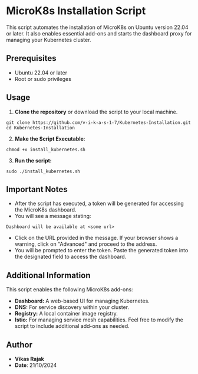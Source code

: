 # MicroK8s Installation Script

This script automates the installation of MicroK8s on Ubuntu version 22.04 or later. It also enables essential add-ons and starts the dashboard proxy for managing your Kubernetes cluster.

## Prerequisites

- Ubuntu 22.04 or later
- Root or sudo privileges

## Usage

1. **Clone the repository** or download the script to your local machine.
```
git clone https://github.com/v-i-k-a-s-1-7/Kubernetes-Installation.git
cd Kubernetes-Installation
```

2. **Make the Script Executable**:
```
chmod +x install_kubernetes.sh
```
3. **Run the script:**
```
sudo ./install_kubernetes.sh
```
## Important Notes
- After the script has executed, a token will be generated for accessing the MicroK8s dashboard.
- You will see a message stating:
```
Dashboard will be available at <some url>
```
- Click on the URL provided in the message. If your browser shows a warning, click on "Advanced" and proceed to the address.
- You will be prompted to enter the token. Paste the generated token into the designated field to access the dashboard.

## Additional Information
This script enables the following MicroK8s add-ons:

- **Dashboard:** A web-based UI for managing Kubernetes.
- **DNS:** For service discovery within your cluster.
- **Registry:** A local container image registry.
- **Istio:** For managing service mesh capabilities.
Feel free to modify the script to include additional add-ons as needed.
## Author

- **Vikas Rajak**
- **Date**: 21/10/2024
